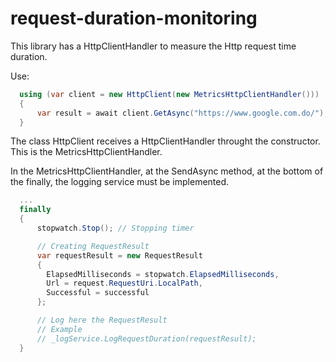 # request-duration-monitoring
This library has a HttpClientHandler to measure the Http request time duration.

Use:

  ```csharp
    using (var client = new HttpClient(new MetricsHttpClientHandler()))
    {
        var result = await client.GetAsync("https://www.google.com.do/");
    }
  ```
The class HttpClient receives a HttpClientHandler throught the constructor. This is the MetricsHttpClientHandler.

In the MetricsHttpClientHandler, at the SendAsync method, at the bottom of the finally, the logging service must be implemented.

  ```csharp
    ...
    finally
    {
        stopwatch.Stop(); // Stopping timer

        // Creating RequestResult
        var requestResult = new RequestResult
        {
          ElapsedMilliseconds = stopwatch.ElapsedMilliseconds,
          Url = request.RequestUri.LocalPath,
          Successful = successful
        };

        // Log here the RequestResult
        // Example
        // _logService.LogRequestDuration(requestResult);
    }
  ```

